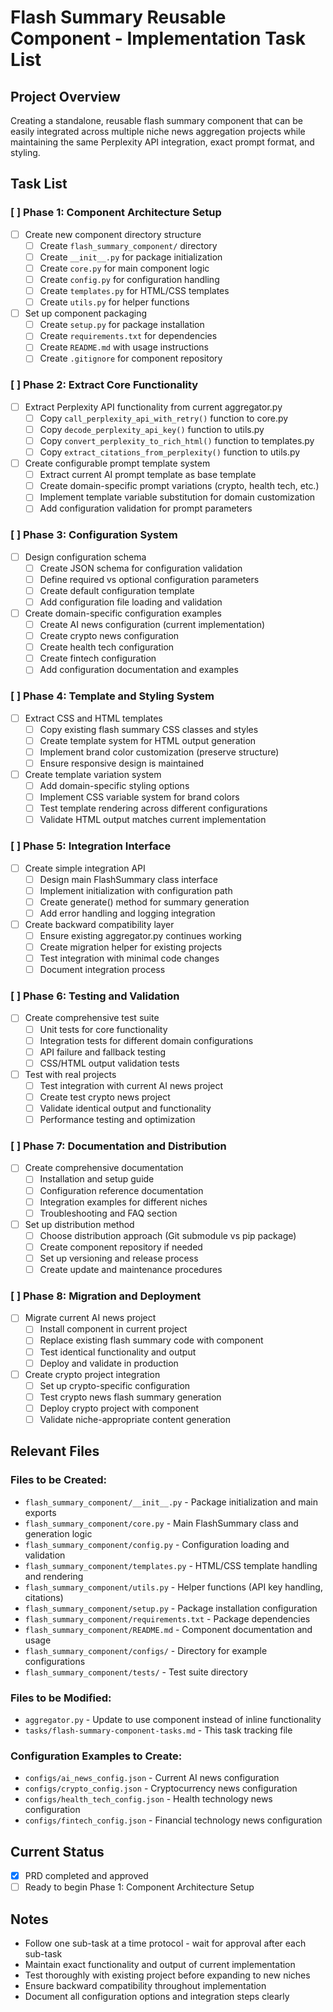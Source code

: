 # Flash Summary Reusable Component - Implementation Task List

## Project Overview
Creating a standalone, reusable flash summary component that can be easily integrated across multiple niche news aggregation projects while maintaining the same Perplexity API integration, exact prompt format, and styling.

## Task List

### [ ] Phase 1: Component Architecture Setup
- [ ] Create new component directory structure
  - [ ] Create `flash_summary_component/` directory
  - [ ] Create `__init__.py` for package initialization
  - [ ] Create `core.py` for main component logic
  - [ ] Create `config.py` for configuration handling
  - [ ] Create `templates.py` for HTML/CSS templates
  - [ ] Create `utils.py` for helper functions
- [ ] Set up component packaging
  - [ ] Create `setup.py` for package installation
  - [ ] Create `requirements.txt` for dependencies
  - [ ] Create `README.md` with usage instructions
  - [ ] Create `.gitignore` for component repository

### [ ] Phase 2: Extract Core Functionality
- [ ] Extract Perplexity API functionality from current aggregator.py
  - [ ] Copy `call_perplexity_api_with_retry()` function to core.py
  - [ ] Copy `decode_perplexity_api_key()` function to utils.py
  - [ ] Copy `convert_perplexity_to_rich_html()` function to templates.py
  - [ ] Copy `extract_citations_from_perplexity()` function to utils.py
- [ ] Create configurable prompt template system
  - [ ] Extract current AI prompt template as base template
  - [ ] Create domain-specific prompt variations (crypto, health tech, etc.)
  - [ ] Implement template variable substitution for domain customization
  - [ ] Add configuration validation for prompt parameters

### [ ] Phase 3: Configuration System
- [ ] Design configuration schema
  - [ ] Create JSON schema for configuration validation
  - [ ] Define required vs optional configuration parameters
  - [ ] Create default configuration template
  - [ ] Add configuration file loading and validation
- [ ] Create domain-specific configuration examples
  - [ ] Create AI news configuration (current implementation)
  - [ ] Create crypto news configuration
  - [ ] Create health tech configuration
  - [ ] Create fintech configuration
  - [ ] Add configuration documentation and examples

### [ ] Phase 4: Template and Styling System
- [ ] Extract CSS and HTML templates
  - [ ] Copy existing flash summary CSS classes and styles
  - [ ] Create template system for HTML output generation
  - [ ] Implement brand color customization (preserve structure)
  - [ ] Ensure responsive design is maintained
- [ ] Create template variation system
  - [ ] Add domain-specific styling options
  - [ ] Implement CSS variable system for brand colors
  - [ ] Test template rendering across different configurations
  - [ ] Validate HTML output matches current implementation

### [ ] Phase 5: Integration Interface
- [ ] Create simple integration API
  - [ ] Design main FlashSummary class interface
  - [ ] Implement initialization with configuration path
  - [ ] Create generate() method for summary generation
  - [ ] Add error handling and logging integration
- [ ] Create backward compatibility layer
  - [ ] Ensure existing aggregator.py continues working
  - [ ] Create migration helper for existing projects
  - [ ] Test integration with minimal code changes
  - [ ] Document integration process

### [ ] Phase 6: Testing and Validation
- [ ] Create comprehensive test suite
  - [ ] Unit tests for core functionality
  - [ ] Integration tests for different domain configurations
  - [ ] API failure and fallback testing
  - [ ] CSS/HTML output validation tests
- [ ] Test with real projects
  - [ ] Test integration with current AI news project
  - [ ] Create test crypto news project
  - [ ] Validate identical output and functionality
  - [ ] Performance testing and optimization

### [ ] Phase 7: Documentation and Distribution
- [ ] Create comprehensive documentation
  - [ ] Installation and setup guide
  - [ ] Configuration reference documentation
  - [ ] Integration examples for different niches
  - [ ] Troubleshooting and FAQ section
- [ ] Set up distribution method
  - [ ] Choose distribution approach (Git submodule vs pip package)
  - [ ] Create component repository if needed
  - [ ] Set up versioning and release process
  - [ ] Create update and maintenance procedures

### [ ] Phase 8: Migration and Deployment
- [ ] Migrate current AI news project
  - [ ] Install component in current project
  - [ ] Replace existing flash summary code with component
  - [ ] Test identical functionality and output
  - [ ] Deploy and validate in production
- [ ] Create crypto project integration
  - [ ] Set up crypto-specific configuration
  - [ ] Test crypto news flash summary generation
  - [ ] Deploy crypto project with component
  - [ ] Validate niche-appropriate content generation

## Relevant Files

### Files to be Created:
- `flash_summary_component/__init__.py` - Package initialization and main exports
- `flash_summary_component/core.py` - Main FlashSummary class and generation logic
- `flash_summary_component/config.py` - Configuration loading and validation
- `flash_summary_component/templates.py` - HTML/CSS template handling and rendering
- `flash_summary_component/utils.py` - Helper functions (API key handling, citations)
- `flash_summary_component/setup.py` - Package installation configuration
- `flash_summary_component/requirements.txt` - Package dependencies
- `flash_summary_component/README.md` - Component documentation and usage
- `flash_summary_component/configs/` - Directory for example configurations
- `flash_summary_component/tests/` - Test suite directory

### Files to be Modified:
- `aggregator.py` - Update to use component instead of inline functionality
- `tasks/flash-summary-component-tasks.md` - This task tracking file

### Configuration Examples to Create:
- `configs/ai_news_config.json` - Current AI news configuration
- `configs/crypto_config.json` - Cryptocurrency news configuration  
- `configs/health_tech_config.json` - Health technology news configuration
- `configs/fintech_config.json` - Financial technology news configuration

## Current Status
- [x] PRD completed and approved
- [ ] Ready to begin Phase 1: Component Architecture Setup

## Notes
- Follow one sub-task at a time protocol - wait for approval after each sub-task
- Maintain exact functionality and output of current implementation
- Test thoroughly with existing project before expanding to new niches
- Ensure backward compatibility throughout implementation
- Document all configuration options and integration steps clearly 